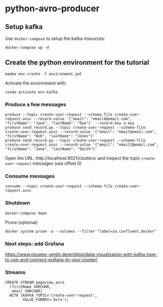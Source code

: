 # python-avro-producer

## Setup kafka

Use `docker-compose` to setup the kafka resources:

```console
docker-compose up -d
```

## Create the python environment for the tutorial

```console
mamba env create -f environment.yml
```

Activate the environment with:

```
conda activate env-kafka
```

### Produce a few messages 

```console
produce --topic create-user-request --schema-file create-user-request.avsc --record-value '{"email": "email4@email.com", "firstName": "Jane", "lastName": "Doe"}' --record-key a-key
produce send_record.py --topic create-user-request --schema-file create-user-request.avsc --record-value '{"email": "email@email.com", "firstName": "Bob", "lastName": "Jones"}'
produce send_record.py --topic create-user-request --schema-file create-user-request.avsc --record-value '{"email": "email2@email.com", "firstName": "Jane", "lastName": "Smith"}'
```

Open the URL: http://localhost:9021/clusters/ and inspect the topic `create-user-request` messages (use offset 0)

### Consume messages

```console
consume --topic create-user-request --schema-file create-user-request.avsc
```

### Shutdown

```console
docker-compose down
```

Prune (optional)

```console
docker system prune -a --volumes --filter "label=io.confluent.docker"
```


### Next steps: add Grafana

https://www.novatec-gmbh.de/en/blog/data-visualization-with-kafka-how-to-use-and-connect-grafana-to-your-cluster/

### Streams

```console
CREATE STREAM pageview_avro
  (firstName VARCHAR,
   email VARCHAR)
  WITH (KAFKA_TOPIC='create-user-request',
        VALUE_FORMAT='Avro');
```